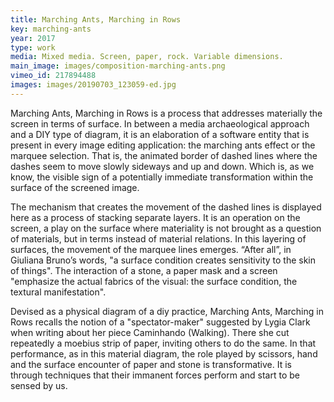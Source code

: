 ```yaml
---
title: Marching Ants, Marching in Rows
key: marching-ants
year: 2017
type: work
media: Mixed media. Screen, paper, rock. Variable dimensions.
main_image: images/composition-marching-ants.png
vimeo_id: 217894488
images: images/20190703_123059-ed.jpg
---
```


<div class="en">
        <p>Marching Ants, Marching in Rows is a process that addresses materially the screen in terms of surface. In between a media archaeological approach and a DIY type of diagram, it is an elaboration of a software entity that is present in every image editing application: the marching ants effect or the marquee selection. That is, the animated border of dashed lines where the dashes seem to move slowly sideways and up and down. Which is, as we know, the visible sign of a potentially immediate transformation within the surface of the screened image.</p>
        <p>The mechanism that creates the movement of the dashed lines is displayed here as a process of stacking separate layers. It is an operation on the screen, a play on the surface where materiality is not brought as a question of materials, but in terms instead of material relations. In this layering of surfaces, the movement of the marquee lines emerges. “After all”, in Giuliana Bruno’s words, "a surface condition creates sensitivity to the skin of things". The interaction of a stone, a paper mask and a screen "emphasize the actual fabrics of the visual: the surface condition, the textural manifestation".</p>
        <p>Devised as a physical diagram of a diy practice, Marching Ants, Marching in Rows recalls the notion of a "spectator-maker" suggested by Lygia Clark when writing about her piece Caminhando (Walking). There she cut repeatedly a moebius strip of paper, inviting others to do the same. In that performance, as in this material diagram, the role played by scissors, hand and the surface encounter of paper and stone is transformative. It is through techniques that their immanent forces perform and start to be sensed by us.</p>   
</div>
